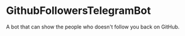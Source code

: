 # GithubFollowersTelegramBot
 A bot that can show the people who doesn't follow you back on GitHub.
